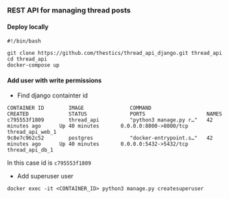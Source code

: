 ### REST API for managing thread posts

#### Deploy locally

```
#!/bin/bash

git clone https://github.com/thestics/thread_api_django.git thread_api
cd thread_api
docker-compose up
```

#### Add user with write permissions

- Find django containter id
```
CONTAINER ID        IMAGE               COMMAND                  CREATED             STATUS              PORTS                    NAMES
c795553f1809        thread_api          "python3 manage.py r…"   42 minutes ago      Up 40 minutes       0.0.0.0:8000->8000/tcp   thread_api_web_1
9c8e7c962c52        postgres            "docker-entrypoint.s…"   42 minutes ago      Up 40 minutes       0.0.0.0:5432->5432/tcp   thread_api_db_1
````
In this case id is `c795553f1809`

- Add superuser user
```
docker exec -it <CONTAINER_ID> python3 manage.py createsuperuser
```
